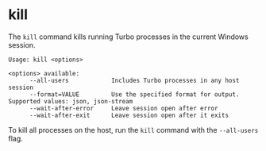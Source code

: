 # kill

The `kill` command kills running Turbo processes in the current Windows session. 

```
Usage: kill <options>

<options> available:
      --all-users            Includes Turbo processes in any host session
      --format=VALUE         Use the specified format for output. Supported values: json, json-stream
      --wait-after-error     Leave session open after error
      --wait-after-exit      Leave session open after it exits
```

To kill all processes on the host, run the `kill` command with the `--all-users` flag.